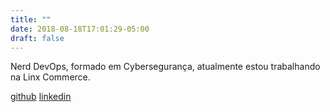 ```yaml
---
title: ""
date: 2018-08-18T17:01:29-05:00
draft: false
---
```


Nerd DevOps, formado em Cybersegurança, atualmente estou trabalhando na Linx Commerce.

[github](https://github.com/fxshelll)
[linkedin](https://www.linkedin.com/in/fmatta/)
